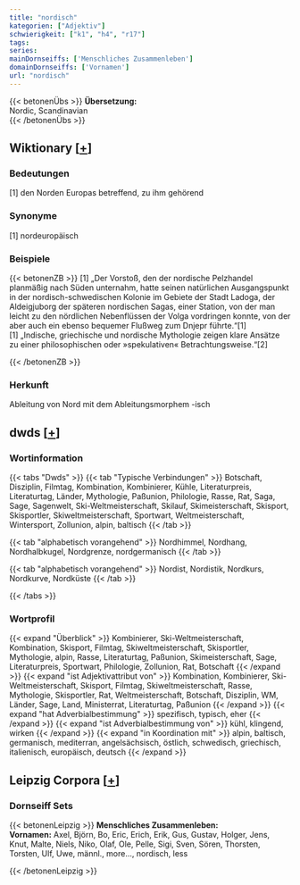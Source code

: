 ```yaml
---
title: "nordisch"
kategorien: ["Adjektiv"]
schwierigkeit: ["k1", "h4", "r17"]
tags:
series:
mainDornseiffs: ['Menschliches Zusammenleben']
domainDornseiffs: ['Vornamen']
url: "nordisch"
---
```


{{< betonenÜbs >}}
**Übersetzung:**  
Nordic, Scandinavian  
{{< /betonenÜbs >}}

## Wiktionary [[+](https://de.wiktionary.org/wiki/nordisch)]

### Bedeutungen
[1] den Norden Europas betreffend, zu ihm gehörend  

### Synonyme
[1] nordeuropäisch  

### Beispiele
{{< betonenZB >}}
[1] „Der Vorstoß, den der nordische Pelzhandel planmäßig nach Süden unternahm, hatte seinen natürlichen Ausgangspunkt in der nordisch-schwedischen Kolonie im Gebiete der Stadt Ladoga, der Aldeigjuborg der späteren nordischen Sagas, einer Station, von der man leicht zu den nördlichen Nebenflüssen der Volga vordringen konnte, von der aber auch ein ebenso bequemer Flußweg zum Dnjepr führte.“[1]  
[1] „Indische, griechische und nordische Mythologie zeigen klare Ansätze zu einer philosophischen oder »spekulativen« Betrachtungsweise.“[2]  

{{< /betonenZB >}}
### Herkunft
Ableitung von Nord mit dem Ableitungsmorphem -isch  



## dwds [[+](https://www.dwds.de/wb/nordisch)]

### Wortinformation
{{< tabs "Dwds" >}}
{{< tab "Typische Verbindungen" >}}
Botschaft, Disziplin, Filmtag, Kombination, Kombinierer, Kühle, Literaturpreis, Literaturtag, Länder, Mythologie, Paßunion, Philologie, Rasse, Rat, Saga, Sage, Sagenwelt, Ski-Weltmeisterschaft, Skilauf, Skimeisterschaft, Skisport, Skisportler, Skiweltmeisterschaft, Sportwart, Weltmeisterschaft, Wintersport, Zollunion, alpin, baltisch
{{< /tab >}}

{{< tab "alphabetisch vorangehend" >}}
Nordhimmel, Nordhang, Nordhalbkugel, Nordgrenze, nordgermanisch
{{< /tab >}}

{{< tab "alphabetisch vorangehend" >}}
Nordist, Nordistik, Nordkurs, Nordkurve, Nordküste
{{< /tab >}}

{{< /tabs >}}

### Wortprofil
{{< expand "Überblick" >}} Kombinierer, Ski-Weltmeisterschaft, Kombination, Skisport, Filmtag, Skiweltmeisterschaft, Skisportler, Mythologie, alpin, Rasse, Literaturtag, Paßunion, Skimeisterschaft, Sage, Literaturpreis, Sportwart, Philologie, Zollunion, Rat, Botschaft {{< /expand >}}
{{< expand "ist Adjektivattribut von" >}} Kombination, Kombinierer, Ski-Weltmeisterschaft, Skisport, Filmtag, Skiweltmeisterschaft, Rasse, Mythologie, Skisportler, Rat, Weltmeisterschaft, Botschaft, Disziplin, WM, Länder, Sage, Land, Ministerrat, Literaturtag, Paßunion {{< /expand >}}
{{< expand "hat Adverbialbestimmung" >}} spezifisch, typisch, eher {{< /expand >}}
{{< expand "ist Adverbialbestimmung von" >}} kühl, klingend, wirken {{< /expand >}}
{{< expand "in Koordination mit" >}} alpin, baltisch, germanisch, mediterran, angelsächsisch, östlich, schwedisch, griechisch, italienisch, europäisch, deutsch {{< /expand >}}

## Leipzig Corpora [[+](https://corpora.uni-leipzig.de/en/res?word=nordisch&corpusId=deu_newscrawl-public_2018)]

### Dornseiff Sets
{{< betonenLeipzig >}}
**Menschliches Zusammenleben:**  
**Vornamen:** Axel, Björn, Bo, Eric, Erich, Erik, Gus, Gustav, Holger, Jens, Knut, Malte, Niels, Niko, Olaf, Ole, Pelle, Sigi, Sven, Sören, Thorsten, Torsten, Ulf, Uwe, männl., more..., nordisch, less  

{{< /betonenLeipzig >}}

